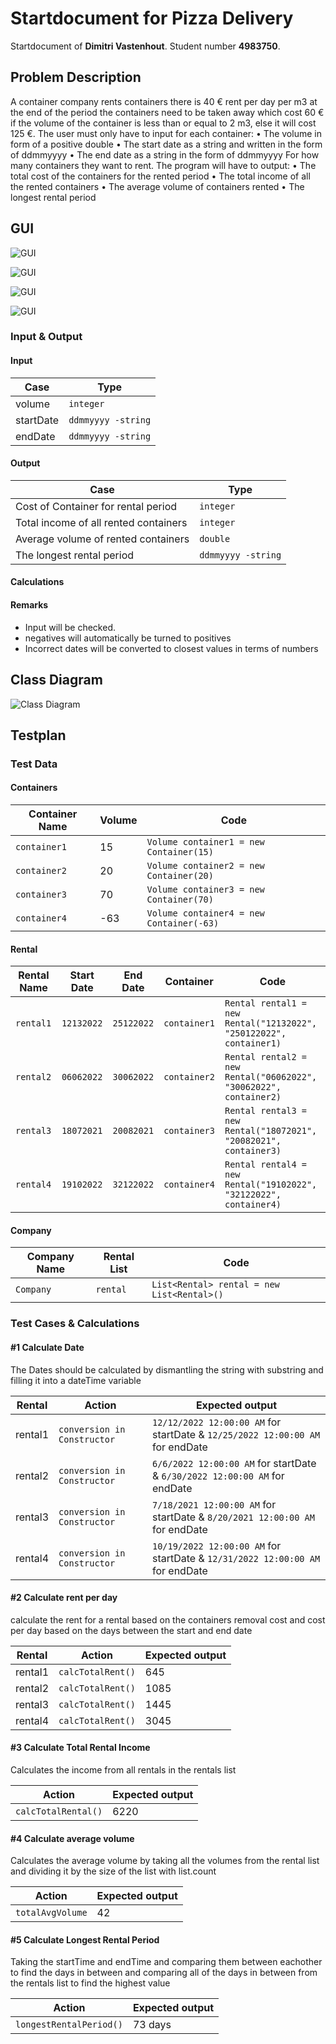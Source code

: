 # Startdocument for Pizza Delivery

Startdocument of **Dimitri Vastenhout**. Student number **4983750**.

## Problem Description

A container company rents containers there is 40 € rent per day per m3 at the end of the period the containers need to be taken away which cost 60 € if the volume of the container is less than or equal to 2 m3, else it will cost 125 €.
The user must only have to input for each container:
•	The volume in form of a positive double
•	The start date as a string and written in the form of ddmmyyyy
•	The end date as a string in the form of ddmmyyyy
For how many containers they want to rent. The program will have to output:
•	The total cost of the containers for the rented period
•	The total income of all the rented containers
•	The average volume of containers rented
•	The longest rental period

## GUI

![GUI](InsertPage.png "first version of the insert page")

![GUI](ViewRentalPage.png "first version of the view rental page")

![GUI](StatisticsPage.png "first version of the statistics page")

![GUI](AboutPage.png "first version of the about page")

### Input & Output

#### Input

|Case|Type|
|----|----|
|volume | `integer`|
|startDate | `ddmmyyyy -string`|
|endDate | `ddmmyyyy -string`|

#### Output

|Case|Type|
|----|----|
|Cost of Container for rental period|`integer`|
|Total income of all rented containers|`integer`|
|Average volume of rented containers|`double`|
|The longest rental period|`ddmmyyyy -string`|

#### Calculations

#### Remarks

* Input will be checked.
* negatives will automatically be turned to positives
* Incorrect dates will be converted to closest values in terms of numbers

## Class Diagram

![Class Diagram](ContainerDiagram.png "first version of class diagram")

## Testplan

### Test Data

#### Containers

| Container Name | Volume | Code |
| -------------- | ------ | ---- |
| `container1` | 15 | `Volume container1 = new Container(15)` |
| `container2` | 20 | `Volume container2 = new Container(20)` |
| `container3` | 70 | `Volume container3 = new Container(70)` |
| `container4` | -63 | `Volume container4 = new Container(-63)` |

#### Rental

| Rental Name | Start Date | End Date | Container| Code |
| ----------- | ---------- | -------- | -------- | ---- |
| `rental1` | `12132022` | `25122022` | `container1` | `Rental rental1 = new Rental("12132022", "250122022", container1)`|
| `rental2` | `06062022` | `30062022` | `container2` | `Rental rental2 = new Rental("06062022", "30062022", container2)`|
| `rental3` | `18072021` | `20082021` | `container3` | `Rental rental3 = new Rental("18072021", "20082021", container3)`|
| `rental4` | `19102022` | `32122022` | `container4` | `Rental rental4 = new Rental("19102022", "32122022", container4)`|

#### Company

| Company Name | Rental List | Code |
| ------------ | ------- | ----- |
| `Company` | `rental` | `List<Rental> rental = new List<Rental>()` |

### Test Cases & Calculations

#### #1 Calculate Date

The Dates should be calculated by dismantling the string with substring and filling it into a dateTime variable

|Rental|Action|Expected output|
|---|-----------|----|
| rental1 | `conversion in Constructor` | `12/12/2022 12:00:00 AM` for startDate & `12/25/2022 12:00:00 AM` for endDate |
| rental2 | `conversion in Constructor` | `6/6/2022 12:00:00 AM` for startDate & `6/30/2022 12:00:00 AM` for endDate |
| rental3 | `conversion in Constructor` | `7/18/2021 12:00:00 AM` for startDate & `8/20/2021 12:00:00 AM` for endDate |
| rental4 | `conversion in Constructor` | `10/19/2022 12:00:00 AM` for startDate & `12/31/2022 12:00:00 AM` for endDate |

#### #2 Calculate rent per day

calculate the rent for a rental based on the containers removal cost and cost per day based on the days between the start and end date

|Rental|Action|Expected output|
|----|------|---------------|
| rental1 | `calcTotalRent()` | 645 |
| rental2 | `calcTotalRent()` | 1085 |
| rental3 | `calcTotalRent()` | 1445 |
| rental4 | `calcTotalRent()` | 3045 |

#### #3 Calculate Total Rental Income

Calculates the income from all rentals in the rentals list

|Action|Expected output|
|------|---------------|
|`calcTotalRental()`| 6220 |

#### #4 Calculate average volume

Calculates the average volume by taking all the volumes from the rental list and dividing it by the size of the list with list.count

 | Action | Expected output |
 | ------ | --------------- |
 | `totalAvgVolume` | 42 |

#### #5 Calculate Longest Rental Period

Taking the startTime and endTime and comparing them between eachother to find the days in between and comparing all of the days in between from the rentals list to find the highest value

 | Action | Expected output |
 | ------ | --------------- |
 | `longestRentalPeriod()` | 73 days |